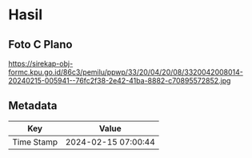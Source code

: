 # Hasil

## Foto C Plano

https://sirekap-obj-formc.kpu.go.id/86c3/pemilu/ppwp/33/20/04/20/08/3320042008014-20240215-005941--76fc2f38-2e42-41ba-8882-c70895572852.jpg


## Metadata

| Key        | Value               |
| ---------- | ------------------- |
| Time Stamp | 2024-02-15 07:00:44 |



